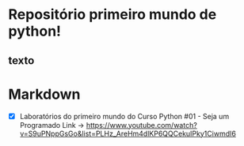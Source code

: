 <h1>Repositório primeiro mundo de python!</h1>


<h2>texto</h2>


# Markdown

- [x] Laboratórios do primeiro mundo do Curso Python #01 - Seja um Programado 
    Link -> https://www.youtube.com/watch?v=S9uPNppGsGo&list=PLHz_AreHm4dlKP6QQCekuIPky1CiwmdI6

